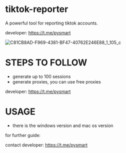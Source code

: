 # tiktok-reporter
A powerful tool for reporting tiktok accounts.

developer: https://t.me/pysmart

![C81CB8AD-F969-4381-BF47-40762E246E88_1_105_c](https://github.com/user-attachments/assets/36eec7df-d5ab-4c6e-ad64-aeeeeb47db75)

# STEPS TO FOLLOW
- generate up to 100 sessions
- generate proxies, you can use free proxies

developer: https://t.me/pysmart

# USAGE
- there is the windows version and mac os version

for further guide:

contact developer: https://t.me/pysmart
